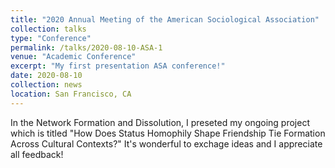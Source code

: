 ```yaml
---
title: "2020 Annual Meeting of the American Sociological Association"
collection: talks
type: "Conference"
permalink: /talks/2020-08-10-ASA-1
venue: "Academic Conference"
excerpt: "My first presentation ASA conference!"
date: 2020-08-10
collection: news
location: San Francisco, CA
---
```


In the Network Formation and Dissolution, I preseted my ongoing project which is titled "How Does Status Homophily Shape Friendship Tie Formation Across Cultural Contexts?" It's wonderful to exchage ideas and I appreciate all feedback!
